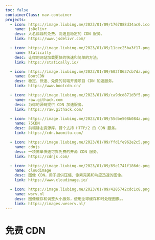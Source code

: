 ```yaml
---
toc: false
containerClass: nav-container
projects:
  - icon: https://image.liubing.me/2023/01/09/1767888d34ac0.ico
    name: jsDelivr
    desc: 大名鼎鼎的免费、高速且稳定的 CDN 服务。
    link: https://www.jsdelivr.com/

  - icon: https://image.liubing.me/2023/01/09/11cec25ba3f17.png
    name: Statically
    desc: 让你的网站加载更快的快速和简单的方法。
    link: https://statically.io/

  - icon: https://image.liubing.me/2023/01/09/602f8637cb7da.png
    name: BootCDN
    desc: 稳定、快速、免费的前端开源项目 CDN 加速服务。
    link: https://www.bootcdn.cn/

  - icon: https://image.liubing.me/2023/01/09/ca9dcd871d3f5.png
    name: raw.githack.com
    desc: 为你的源码提供 CDN 加速服务。
    link: https://raw.githack.com/

  - icon: https://image.liubing.me/2023/01/09/55dbe508b084a.png
    name: 75CDN
    desc: 前端静态资源库，首个支持 HTTP/2 的 CDN 服务。
    link: https://cdn.baomitu.com/

  - icon: https://image.liubing.me/2023/01/09/ffd1fe962e2c5.png
    name: cdnjs
    desc: 一项简单快速可靠免费的开源 CDN 服务。
    link: https://cdnjs.com/

  - icon: https://image.liubing.me/2023/01/09/69e1741f186dc.png
    name: cloudimage
    desc: 图像 CDN，用于提供压缩、像素完美和响应迅速的图像。
    link: https://www.cloudimage.io/

  - icon: https://image.liubing.me/2023/01/09/4285742cdc1c8.png
    name: wsrv.nl
    desc: 图像缓存和调整大小服务，使用全球缓存即时处理图像。。
    link: https://images.weserv.nl/
---
```


# 免费 CDN

<ProjectPanel />
